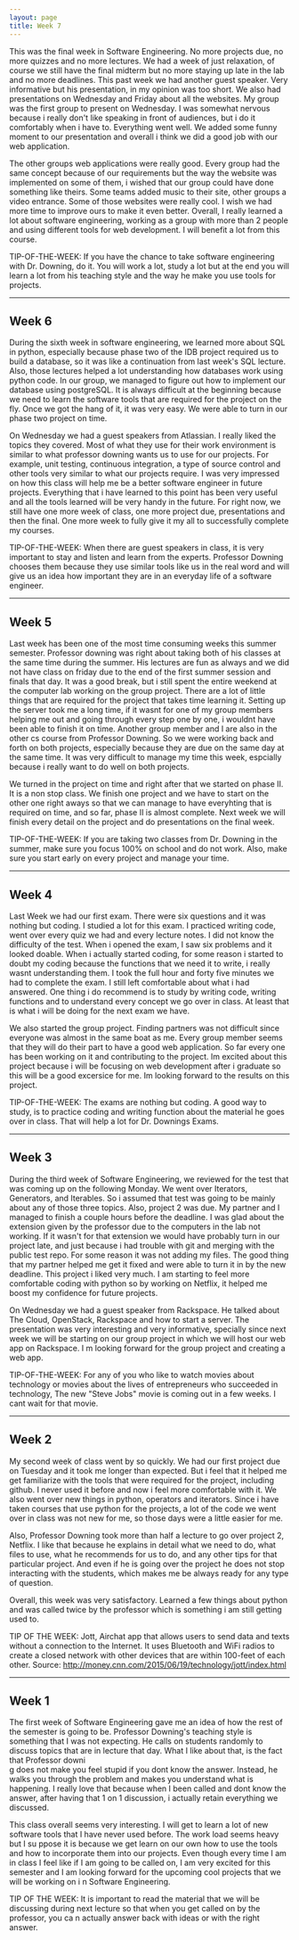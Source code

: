 ```yaml
---
layout: page
title: Week 7
---
```


This was the final week in Software Engineering. No more projects due, no more quizzes and no more lectures. We had a week of just relaxation, of course we still have the final midterm but no more staying up late in the lab and no more deadlines. This past week we had another guest speaker. Very informative but his presentation, in my opinion was too short. We also had presentations on Wednesday and Friday about all the websites. My group was the first group to present on Wednesday. I was somewhat nervous because i really don't like speaking in front of audiences, but i do it comfortably when i have to. Everything went well. We added some funny moment to our presentation and overall i think we did a good job with our web application. 

The other groups web applications were really good. Every group had the same concept because of our requirements but the way the website was implemented on some of them, i wished that our group could have done something like theirs. Some teams added music to their site, other groups a video entrance. Some of those websites were really cool. I wish we had more time to improve ours to make it even better.  Overall, I really learned a lot about software engineering, working as a group with more than 2 people and using different tools for web development. I will benefit a lot from this course.

TIP-OF-THE-WEEK: If you have the chance to take software engineering with Dr. Downing, do it. You will work a lot, study a lot but at the end you will learn a lot from his teaching style and the way he make you use tools for projects.

---
Week 6
---

During the sixth week in software engineering, we learned more about SQL in python, especially because phase two of the IDB project required us to build a database, so it was like a continuation from last week's SQL lecture. Also, those lectures helped a lot understanding how databases work using python code. In our group, we managed to figure out how to implement our database using postgreSQL. It is always difficult at the beginning because we need to learn the software tools that are required for the project on the fly. Once we got the hang of it, it was very easy. We were able to turn in our phase two project on time. 

On Wednesday we had a guest speakers from Atlassian. I really liked the topics they covered. Most of what they use for their work environment is similar to what professor downing wants us to use for our projects. For example, unit testing, continuous integration, a type of source control and other tools very similar to what our projects require. I was very impressed on how this class will help me be a better software engineer in future projects. Everything that i have learned to this point has been very useful and all the tools learned will be very handy in the future. For right now, we still have one more week of class, one more project due, presentations and then the final. One more week to fully give it my all to successfully complete my courses.

TIP-OF-THE-WEEK: When there are guest speakers in class, it is very important to stay and listen and learn from the experts. Professor Downing chooses them because they use similar tools like us in the real word and will give us an idea how important they are in an everyday life of a software engineer. 


---
Week 5
---

Last week has been one of the most time consuming weeks this summer semester. Professor downing was right about taking both of his classes at the same time during the summer. His lectures are fun as always and we did not have class on friday due to the end of the first summer session and finals that day. It was a good break, but i still spent the entire weekend at the computer lab working on the group project. There are a lot of little things that are required for the project that takes time learning it. Setting up the server took me a long time, if it wasnt for one of my group members helping me out and going through every step one by one, i wouldnt have been able to finish it on time. Another group member and I are also in the other cs course from Professor Downing. So we were working back and forth on both projects, especially because they are due on the same day at the same time. It was very difficult to manage my time this week, espcially because i really want to do well on both projects. 

We turned in the project on time and right after that we started on phase II. It is a non stop class. We finish one project and we have to start on the other one right aways so that we can manage to have everyhting that is required on time, and so far, phase II is almost complete. Next week we will finish every detail on the project and do presentations on the final week.

TIP-OF-THE-WEEK: If you are taking two classes from Dr. Downing in the summer, make sure you focus 100% on school and do not work. Also, make sure you start early on every project and manage your time. 

---
Week 4
---

Last Week we had our first exam. There were six questions and it was nothing but coding. I studied a lot for this exam. I practiced writing code, went over every quiz we had and every lecture notes. I did not know the difficulty of the test. When i opened the exam, I saw six problems and it looked doable. When i actually started coding, for some reason i started to doubt my coding because the functions that we need it to write, i really wasnt understanding them. I took the full hour and forty five minutes we had to complete the exam. I still left comfortable about what i had answered. One thing i do recommend is to study by writing code, writing functions and to understand every concept we go over in class. At least that is what i will be doing for the next exam we have. 

We also started the group project. Finding partners was not difficult since everyone was almost in the same boat as me. Every group member seems that they will do their part to have a good web application. So far every one has been working on it and contributing to the project. Im excited about this project because i will be focusing on web development after i graduate so this will be a good excersice for me. Im looking forward to the results on this project.

TIP-OF-THE-WEEK: The exams are nothing but coding. A good way to study, is to practice coding and writing function about the material he goes over in class. That will help a lot for Dr. Downings Exams.  

---
Week 3
---


During the third week of Software Engineering, we reviewed for the test that was coming up on the following Monday. We went over Iterators, Generators, and Iterables. So i assumed that test was going to be mainly about any of those three topics. Also, project 2 was due. My partner and I managed to finish a couple hours before the deadline. I was glad about the extension given by the professor due to the computers in the lab not working. If it wasn't for that extension we would have probably turn in our project late, and just because i had trouble with git and merging with the public test repo. For some reason it was not adding my files. The good thing that my partner helped me get it fixed and were able to turn it in by the new deadline. This project i liked very much. I am starting to feel more comfortable coding with python so by working on Netflix, it helped me boost my confidence for future projects. 

On Wednesday we had a guest speaker from Rackspace. He talked about The Cloud, OpenStack, Rackspace and how to start a server. The presentation was very interesting and very informative, specially since next week we will be starting on our group project in which we will host our web app on Rackspace.  I m looking forward for the group project and creating a web app. 

TIP-OF-THE-WEEK: For any of you who like to watch movies about technology or movies about the lives of entrepreneurs who succeeded in technology, The new "Steve Jobs" movie is coming out in a few weeks. I cant wait for that movie. 

---
Week 2
---

My second week of class went by so quickly. We had our first project due on Tuesday and it took me longer than expected. But i feel that it helped me get familiarize with the tools that were required for the project, including github. I never used it before and now i feel more comfortable with it. We also went over new things in python, operators and iterators. Since i have taken courses that use python for the projects, a lot of the code we went over in class was not new for me, so those days were a little easier for me. 

Also, Professor Downing took more than half a lecture to go over project 2, Netflix. I like that because he explains in detail what we need to do, what files to use, what he recommends for us to do, and any other tips for that particular project. And even if he is going over the project he does not stop interacting with the students, which makes me be always ready for any type of question. 

Overall, this week was very satisfactory. Learned a few things about python and was called twice by the professor which is something i am still getting used to. 

TIP OF THE WEEK: Jott, Airchat app that allows users to send data and texts without a connection to the Internet. It uses Bluetooth and WiFi radios to create a closed network with other devices that are within 100-feet of each other. Source: http://money.cnn.com/2015/06/19/technology/jott/index.html 

---
Week 1
---

The first week of Software Engineering gave me an idea of how the rest of the semester is going to be. Professor Downing's teaching style is something that 
I was not expecting. He calls on students randomly to discuss topics that are in lecture that day. What I like about that, is the fact that Professor downi\
g does not make you feel stupid if you dont know the answer. Instead, he walks you through the problem and makes you understand what is happening. I really 
love that because when I been called and dont know the answer, after having that 1 on 1 discussion, i actually retain everything we discussed.

This class overall seems very interesting. I will get to learn a lot of new software tools that I have never used before. The work load seems heavy but I su
ppose it is because we get learn on our own how to use the tools and how to incorporate them into our projects. Even though every time I am in class I feel 
like if I am going to be called on, I am very excited for this semester and I am looking forward for the upcoming cool projects that we will be working on i
n Software Engineering.

TIP OF THE WEEK: It is important to read the material that we will be discussing during next lecture so that when you get called on by the professor, you ca
n actually answer back with ideas or with the right answer.
